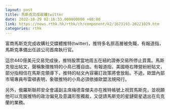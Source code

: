 ```yaml
---
layout: post
title: 馬斯克完成收購twitter
date: 2022-10-29 02:16:33.000000000 +08:00
link: https://news.rthk.hk/rthk/ch/component/k2/1673193-20221029.htm
categories: rthk
---
```


富商馬斯克完成收購社交媒體推特(twitter)，推特多名原高層被免職，有報道指，馬斯克準備出任該公司首席執行官。

這宗440億美元交易完成後，推特股票當地周五在紐約證券交易所停止買賣。馬斯克發出帖文，聲稱象徵推特的小鳥已獲自由。有報道指，美國極右陣營紛紛貼文，部分指相信在馬斯克領導下，推特的帖文內容審訂政策將會放鬆。不過，歐盟內部市場專員布雷頓表明，象徵推特的小鳥必須依據歐盟法規飛行。

另外，俄羅斯聯邦安全會議副主席梅德韋傑夫亦在推特帳號上祝賀馬斯克，並祝願他可以克服推特的政治偏見及意識形態獨裁，又促請馬斯克的星鏈衛星退出在烏克蘭的業務。
